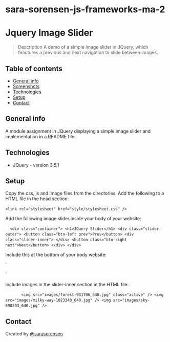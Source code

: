 # sara-sorensen-js-frameworks-ma-2

# Jquery Image Slider
> Description
A demo of a simple image slider in JQuery, which feautures a previous and next navigation to slide between images.

## Table of contents
* [General info](#general-info)
* [Screenshots](#screenshots)
* [Technologies](#technologies)
* [Setup](#setup)
* [Contact](#contact)

## General info
A module assignment in JQuery displaying a simple image slider and implementation in a README file. 


## Technologies
* JQuery - version 3.5.1

## Setup
Copy the css, js and image files from the directories.
Add the following to a HTML file in the head section: 

`<link rel="stylesheet" href="style/stylesheet.css" />`

  
 Add the following image slider inside your body of your website: 
 
`  <div class="container">
      <h1>JQuery Slider</h1>
      <div class="slider-outer">
        <button class="btn-left prev">Prev</button>
        <div class="slider-inner">
        </div>
        <button class="btn-right next">Next</button>
      </div>
    </div>`
    
        
Include this at the bottom of your body website: 
 
 `  <script src="https://ajax.googleapis.com/ajax/libs/jquery/3.5.1/jquery.min.js"></script> 
 <script src="js/main.js"></script>`

  
  Include images in the slider-inner section in the HTML file: 
  
  `       <img src="images/forest-931706_640.jpg" class="active" />
          <img src="images/milky-way-1023340_640.jpg" />
          <img src="images/sky-690293_640.jpg" />`
        


## Contact
Created by [@sarasorensen](https://www.sarasorensen.com) 
